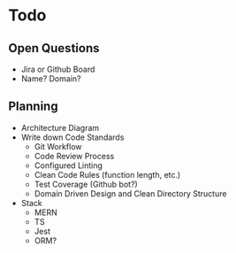 # Todo

## Open Questions

- Jira or Github Board
- Name? Domain?

## Planning

- Architecture Diagram
- Write down Code Standards
  - Git Workflow
  - Code Review Process
  - Configured Linting
  - Clean Code Rules (function length, etc.)
  - Test Coverage (Github bot?)
  - Domain Driven Design and Clean Directory Structure
- Stack
  - MERN
  - TS
  - Jest
  - ORM?
